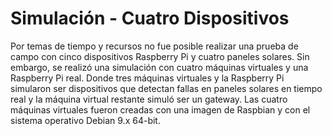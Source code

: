 # Simulación - Cuatro Dispositivos

Por temas de tiempo y recursos no fue posible realizar una prueba de campo con cinco dispositivos Raspberry Pi y cuatro paneles solares. Sin embargo, se realizó una simulación con cuatro máquinas virtuales y una Raspberry Pi real. Donde tres máquinas virtuales y la Raspberry Pi simularon ser dispositivos que detectan fallas en paneles solares en tiempo real y la máquina virtual restante simuló ser un gateway. Las cuatro máquinas virtuales fueron creadas con una imagen de Raspbian y con el sistema operativo Debian 9.x 64-bit.


